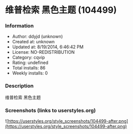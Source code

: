 # 维普检索 黑色主题 (104499)

### Information
- Author: ddyjd (unknown)
- Created at: unknown
- Updated at: 8/19/2014, 6:46:42 PM
- License: NO-REDISTRIBUTION
- Category: cqvip
- Rating: undefined
- Total installs: 86
- Weekly installs: 0


### Description
维普检索 黑色主题


### Screenshots (links to userstyles.org)
![https://userstyles.org/style_screenshots/104499-after.png](https://userstyles.org/style_screenshots/104499-after.png)


